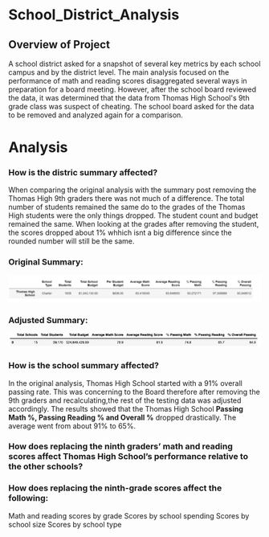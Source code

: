 # School_District_Analysis

## Overview of Project
A school district asked for a snapshot of several key metrics by each school campus and by the district level. The main analysis focused on the performance of math and reading scores disaggregated several ways in preparation for a board meeting. However, after the school board reviewed the data, it was determined that the data from Thomas High School's 9th grade class was suspect of cheating. The school board asked for the data to be removed and analyzed again for a comparison.

# Analysis

### How is the distric summary affected?
When comparing the original analysis with the summary post removing the Thomas High 9th graders there was not much of a difference. The total number of students remained the same do to the grades of the Thomas High students were the only things dropped. The student count and budget remained the same. When looking at the grades after removing the student, the scores dropped about 1% whhich isnt a big difference since the rounded number will still be the same.

### Original Summary:

<img src= "Resources/Original_School_Summary.png"/>

### Adjusted Summary:
<img src= "Resources/Adjusted_District_Summary.png"/>

### How is the school summary affected?

In the original analysis, Thomas High School started with a 91% overall passing rate. This was concerning to the Board therefore after removing the 9th graders and recalculating,the rest of the testing data was adjusted accordingly. The results showed that the Thomas High School **Passing Math %, Passing Reading % and Overall %** dropped drastically. The average went from about 91% to 65%.





### How does replacing the ninth graders’ math and reading scores affect Thomas High School’s performance relative to the other schools?

### How does replacing the ninth-grade scores affect the following:
Math and reading scores by grade
Scores by school spending
Scores by school size
Scores by school type

